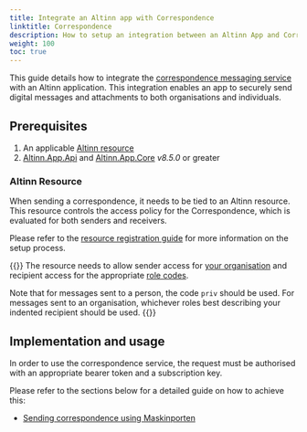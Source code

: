 ```yaml
---
title: Integrate an Altinn app with Correspondence
linktitle: Correspondence
description: How to setup an integration between an Altinn App and Correspondence.
weight: 100
toc: true
---
```


This guide details how to integrate the [correspondence messaging service](/correspondence/) with an Altinn application.
This integration enables an app to securely send digital messages and attachments to both organisations and individuals.

## Prerequisites
1. An applicable [Altinn resource](#altinn-resource)
2. [Altinn.App.Api](https://www.nuget.org/packages/Altinn.App.Api) and [Altinn.App.Core](https://www.nuget.org/packages/Altinn.App.Core) _v8.5.0_ or greater

### Altinn Resource
When sending a correspondence, it needs to be tied to an Altinn resource. This resource controls the access policy for
the Correspondence, which is evaluated for both senders and receivers.

Please refer to the [resource registration guide](/correspondence/getting-started/service-owner/#register-a-resource-in-altinn-resource-registry)
for more information on the setup process.

{{<notice info notice-paragraph-fix>}}
The resource needs to allow sender access for [your organisation](https://github.com/Altinn/altinn-cdn/blob/master/orgs/altinn-orgs.json)
and recipient access for the appropriate [role codes](https://github.com/Altinn/altinn-cdn/blob/master/authorization/subjectoptions.json).

Note that for messages sent to a person, the code `priv` should be used. For messages sent to an organisation, whichever roles
best describing your indented recipient should be used.
{{</notice>}}

## Implementation and usage
In order to use the correspondence service, the request must be authorised with an appropriate bearer token and a subscription key.

Please refer to the sections below for a detailed guide on how to achieve this:

- [Sending correspondence using Maskinporten](maskinporten)